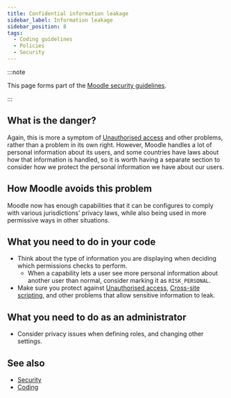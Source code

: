 ```yaml
---
title: Confidential information leakage
sidebar_label: Information leakage
sidebar_position: 8
tags:
  - Coding guidelines
  - Policies
  - Security
---
```


:::note

This page forms part of the [Moodle security guidelines](../security).

:::

## What is the danger?

Again, this is more a symptom of [Unauthorised access](./unauthorised-access) and other problems, rather than a problem in its own right. However, Moodle handles a lot of personal information about its users, and some countries have laws about how that information is handled, so it is worth having a separate section to consider how we protect the personal information we have about our users.

## How Moodle avoids this problem

Moodle now has enough capabilities that it can be configures to comply with various jurisdictions' privacy laws, while also being used in more permissive ways in other situations.

## What you need to do in your code

- Think about the type of information you are displaying when deciding which permissions checks to perform.
  - When a capability lets a user see more personal information about another user than normal, consider marking it as `RISK_PERSONAL`.
- Make sure you protect against [Unauthorised access](./unauthorised-access), [Cross-site scripting](./crosssite-scripting), and other problems that allow sensitive information to leak.

## What you need to do as an administrator

- Consider privacy issues when defining roles, and changing other settings.

## See also

- [Security](../security)
- [Coding](/general/development/policies)

